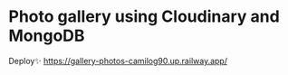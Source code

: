 # Photo gallery using Cloudinary and MongoDB

Deploy✨ https://gallery-photos-camilog90.up.railway.app/
